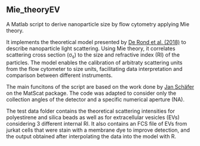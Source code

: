 ## Mie_theoryEV

A Matlab script to derive nanoparticle size by flow cytometry applying Mie theory.

It implements the theoretical model presented by [De Rond et al. (2018)](https://currentprotocols.onlinelibrary.wiley.com/doi/10.1002/cpcy.43) to describe nanoparticle light scattering. Using Mie theory, it correlates scattering cross section (σ<sub>s</sub>) to the size and refractive index (RI) of the particles. The model enables the calibration of arbitraty scattering units from the flow cytometer to size units, facilitating data interpretation and comparison between different instruments. 

The main funcitons of the script are based on the work done by [Jan Schäfer](https://de.mathworks.com/matlabcentral/fileexchange/36831-matscat) on the MatScat package. The code was adapted to consider only the collection angles of the detector and a specific numerical aperture (NA). 

The test data folder contains the theoretical scattering intensities for polyestirene and silica beads as well as for extracellular vesicles (EVs) considering 3 different internal RI. It also contains an FCS file of EVs from jurkat cells that were stain with a membrane dye to improve detection, and the output obtained after interpolating the data into the model with R.
